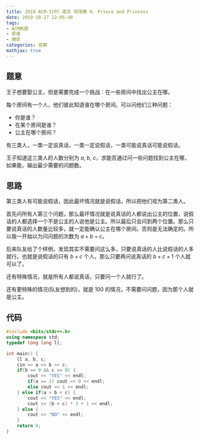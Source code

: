 ```yaml
---
title: 2019 ACM-ICPC 南京 现场赛 H. Prince and Princess
date: 2019-10-27 22:05:48
tags:
- ACM刷题
- 思维
- 博弈
categories: 竞赛
mathjax: true
---
```


## 题意

王子想要娶公主，但是需要完成一个挑战：在一些房间中找出公主在哪。

每个房间有一个人，他们彼此知道谁在哪个房间。可以问他们三种问题：

- 你是谁？
- 在某个房间是谁？
- 公主在哪个房间？

有三类人，一类一定说真话，一类一定说假话，一类可能说真话可能说假话。

王子知道这三类人的人数分别为 $a$, $b$, $c$，求能否通过问一些问题找到公主在哪，如果能，输出最少需要的问题数。

<!--more-->

## 思路

第三类人有可能说假话，因此最坏情况就是说假话，所以把他们视为第二类人。

首先问所有人第三个问题，那么最坏情况就是说真话的人都说出公主的位置，说假话的人都选择一个不是公主的人说他是公主。所以最后只会问到两个位置。那么只要说真话的人数量比较多，就一定能确认公主在哪个房间。否则是无法确定的。所以我一开始以为问问题的次数为 $a + b + c$。

后来队友给了个样例，发现其实不需要问这么多，只要说真话的人比说假话的人多就行。也就是说假话的只有 $b + c$ 个人，那么只要再问说真话的 $b + c + 1$ 个人就可以了。

还有特殊情况，就是所有人都说真话，只要问一个人就行了。

还有更特殊的情况(队友想到的)，就是 $1 0 0$ 的情况，不需要问问题，因为那个人就是公主。

## 代码

```cpp
#include <bits/stdc++.h>
using namespace std;
typedef long long ll;

int main() {
    ll a, b, c;
    cin >> a >> b >> c;
    if(b == 0 && c == 0) {
        cout << "YES" << endl;
        if(a == 1) cout << 0 << endl;
        else cout << 1 << endl;
    } else if(a > b + c) {
        cout << "YES" << endl;
        cout << (b + c) * 2 + 1 << endl;
    } else {
        cout << "NO" << endl;
    }
    return 0;
}
```